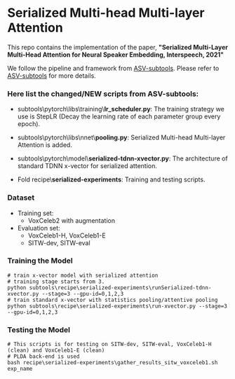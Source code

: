 # Serialized Multi-head Multi-layer Attention

This repo contains the implementation of the paper, **"Serialized Multi-Layer Multi-Head Attention for Neural Speaker Embedding, Interspeech, 2021"**



We follow the pipeline and framework from [ASV-subtools](https://github.com/Snowdar/asv-subtools). Please refer to [ASV-subtools](https://github.com/Snowdar/asv-subtools) for more details.



### Here list the changed/NEW scripts from ASV-subtools:

- subtools\pytorch\libs\training\\**lr_scheduler.py**:  The training strategy we use is StepLR (Decay the learning rate of each parameter group every epoch). 

- subtools\pytorch\libs\nnet\\**pooling.py**:  Serialized Multi-head Multi-layer Attention is added. 

- subtools\pytorch\model\\**serialized-tdnn-xvector.py**:  The architecture of standard TDNN x-vector for serialized attention.
- Fold recipe\\**serialized-experiments**: Training and testing scripts.



### Dataset

- Training set:
  - VoxCeleb2 with augmentation
- Evaluation set:
  - VoxCeleb1-H, VoxCeleb1-E
  - SITW-dev, SITW-eval



### Training the Model

```shell
# train x-vector model with serialized attention
# training stage starts from 3. 
python subtools\recipe\serialized-experiments\runSerialized-tdnn-xvector.py --stage=3 --gpu-id=0,1,2,3
# train standard x-vector with statistics pooling/attentive pooling
python subtools\recipe\serialized-experiments\run-xvector.py --stage=3 --gpu-id=0,1,2,3
```



### Testing the Model

```shell
# This scripts is for testing on SITW-dev, SITW-eval, VoxCeleb1-H (clean) and VoxCeleb1-E (clean) 
# PLDA back-end is used
bash recipe\serialized-experiments\gather_results_sitw_voxceleb1.sh exp_name
```








